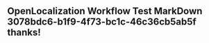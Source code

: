 <properties
ms.topic="hero-topic"
ms.test1="hero-topic"
ms.test2="test"/>


## OpenLocalization Workflow Test MarkDown 3078bdc6-b1f9-4f73-bc1c-46c36cb5ab5f thanks!



<!--HONumber=Aug16_HO5-->


